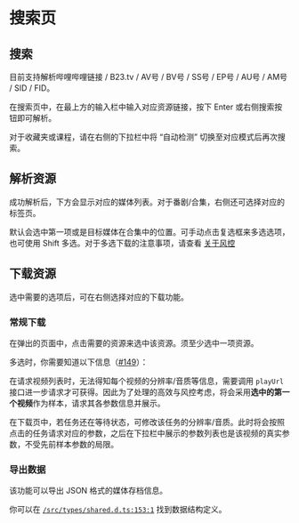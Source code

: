 # 搜索页

## 搜索

目前支持解析哔哩哔哩链接 / B23.tv / AV号 / BV号 / SS号 / EP号 / AU号 / AM号 / SID / FID。

在搜索页中，在最上方的输入栏中输入对应资源链接，按下 Enter 或右侧搜索按钮即可解析。

对于收藏夹或课程，请在右侧的下拉栏中将 “自动检测” 切换至对应模式后再次搜索。

## 解析资源

成功解析后，下方会显示对应的媒体列表。对于番剧/合集，右侧还可选择对应的标签页。

默认会选中第一项或是目标媒体在合集中的位置。可手动点击复选框来多选选项，也可使用 Shift 多选。对于多选下载的注意事项，请查看 [关于风控](/guide/risk)

## 下载资源

选中需要的选项后，可在右侧选择对应的下载功能。

### 常规下载

在弹出的页面中，点击需要的资源来选中该资源。须至少选中一项资源。

多选时，你需要知道以下信息（[#149](https://github.com/btjawa/BiliTools/issues/149#issuecomment-3242698368)）：

在请求视频列表时，无法得知每个视频的分辨率/音质等信息，需要调用 `playUrl` 接口进一步请求才可获得。因此为了处理的高效与风控考虑，将会采用**选中的第一个视频**作为样本，请求其各参数信息并展示。

在下载页中，若任务还在等待状态，可修改该任务的分辨率/音质。此时将会按照点击的任务请求对应的参数，之后在下拉栏中展示的参数列表也是该视频的真实参数，不受先前样本参数的局限。

### 导出数据

该功能可以导出 JSON 格式的媒体存档信息。

你可以在 [`/src/types/shared.d.ts:153:1`](https://github.com/btjawa/BiliTools/blob/1ccacda3f7ffe5029fe30095ec1648b888a622ec/src/types/shared.d.ts#L153) 找到数据结构定义。